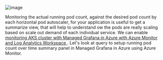 ![image](https://user-images.githubusercontent.com/20109548/233835942-a1c5bf41-5d37-4af3-b755-0ec693cb1171.png)

Monitoring the actual running pod count, against the desired pod count by each horizontal pod autoscaler, for your application is useful to get a summarize view, that will help to understand ow the pods are really scaling based on  scale out demand of each individual service. We can enable <a href="https://learn.microsoft.com/en-us/azure/azure-monitor/containers/container-insights-enable-aks?WT.mc_id=AZ-MVP-5000590&tabs=portal-azure-monitor#existing-aks-cluster" target="_blank" rel="noopener"><span>monitoring AKS cluster with Managed Grafana in Azure with Azure Monitor and Log Analytics Workspace</span> </a>.  Let's look at query to setup running pod count over time summary panel in Managed Grafana in Azure using Azure Monitor.
